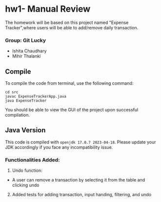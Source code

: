 # hw1- Manual Review

The homework will be based on this project named "Expense Tracker",where users will be able to add/remove daily transaction. 

### Group: Git Lucky
- Ishita Chaudhary
- Mihir Thalanki

## Compile

To compile the code from terminal, use the following command:
```
cd src
javac ExpenseTrackerApp.java
java ExpenseTracker
```

You should be able to view the GUI of the project upon successful compilation. 

## Java Version
This code is compiled with ```openjdk 17.0.7 2023-04-18```. Please update your JDK accordingly if you face any incompatibility issue.


### Functionalities Added:
1. Undo function:
- A user can remove a transaction by selecting it from the table and clicking undo

2. Added tests for adding transaction, input handing, filtering, and undo

